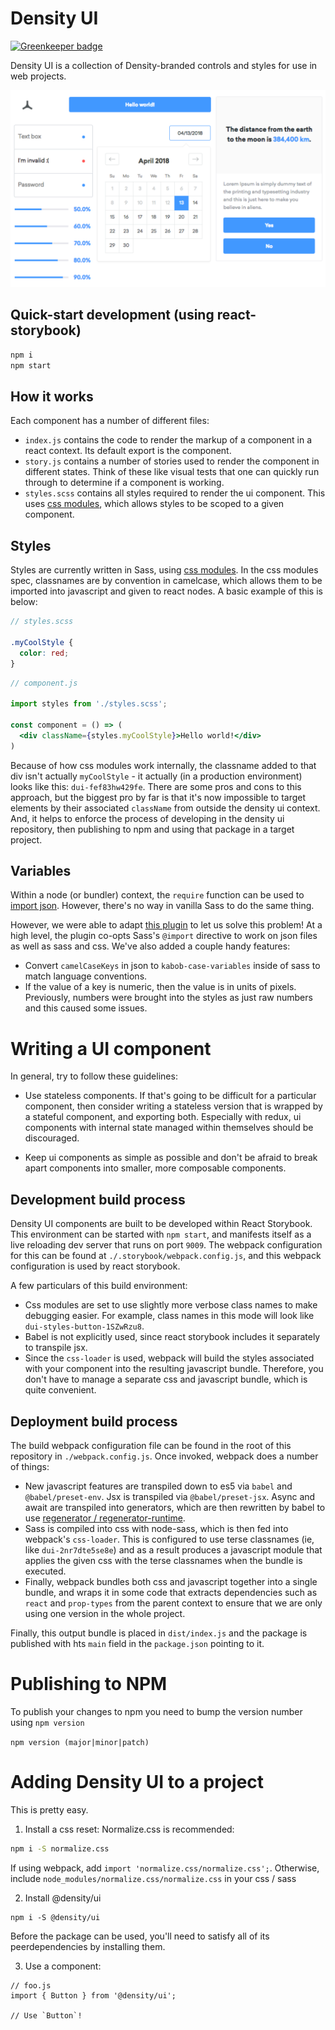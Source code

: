 # Density UI

[![Greenkeeper badge](https://badges.greenkeeper.io/DensityCo/ui.svg)](https://greenkeeper.io/)

Density UI is a collection of Density-branded controls and styles for use in web projects.
<br />

<img src="graphic.png" />

## Quick-start development (using react-storybook)

```sh
npm i
npm start
```

## How it works

Each component has a number of different files:
- `index.js` contains the code to render the markup of a component in a react context. Its default
  export is the component.
- `story.js` contains a number of stories used to render the component in different states. Think
  of these like visual tests that one can quickly run through to determine if a component is
  working.
- `styles.scss` contains all styles required to render the ui component. This uses [css
  modules](https://github.com/css-modules/css-modules), which allows styles to be scoped to a given
  component.

## Styles

Styles are currently written in Sass, using [css
modules](https://github.com/css-modules/css-modules). In the css modules spec, classnames are by
convention in camelcase, which allows them to be imported into javascript and given to react nodes.
A basic example of this is below:

```scss
// styles.scss

.myCoolStyle {
  color: red;
}
```

```jsx
// component.js

import styles from './styles.scss';

const component = () => (
  <div className={styles.myCoolStyle}>Hello world!</div>
)
```

Because of how css modules work internally, the classname added to that div isn't actually
`myCoolStyle` - it actually (in a production environment) looks like this: `dui-fef83hw429fe`. There
are some pros and cons to this approach, but the biggest pro by far is that it's now impossible to
target elements by their associated `className` from outside the density ui context. And, it helps
to enforce the process of developing in the density ui repository, then publishing to npm and using
that package in a target project.

## Variables

Within a node (or bundler) context, the `require` function can be used to [import
json](https://stackoverflow.com/questions/7163061/is-there-a-require-for-json-in-node-js). However,
there's no way in vanilla Sass to do the same thing.

However, we were able to adapt [this plugin](https://github.com/Updater/node-sass-json-importer) to
let us solve this problem! At a high level, the plugin co-opts Sass's `@import` directive to work on
json files as well as sass and css. We've also added a couple handy features:

- Convert `camelCaseKeys` in json to `kabob-case-variables` inside of sass to match language
  conventions.
- If the value of a key is numeric, then the value is in units of pixels. Previously, numbers were
  brought into the styles as just raw numbers and this caused some issues.

# Writing a UI component
In general, try to follow these guidelines:

- Use stateless components. If that's going to be difficult for a particular component, then
  consider writing a stateless version that is wrapped by a stateful component, and exporting both.
  Especially with redux, ui components with internal state managed within themselves should be
  discouraged.

- Keep ui components as simple as possible and don't be afraid to break apart components into
  smaller, more composable components.


## Development build process
Density UI components are built to be developed within React Storybook. This environment can be
started with `npm start`, and manifests itself as a live reloading dev server that runs on port
`9009`. The webpack configuration for this can be found at `./.storybook/webpack.config.js`, and
this webpack configuration is used by react storybook.

A few particulars of this build environment:
- Css modules are set to use slightly more verbose class names to make debugging easier. For
  example, class names in this mode will look like `dui-styles-button-1SZwRzu8`.
- Babel is not explicitly used, since react storybook includes it separately to transpile jsx.
- Since the `css-loader` is used, webpack will build the styles associated with your component into
  the resulting javascript bundle. Therefore, you don't have to manage a separate css and javascript
  bundle, which is quite convenient.

## Deployment build process
The build webpack configuration file can be found in the root of this repository in `./webpack.config.js`. Once invoked, webpack does a number of things:

- New javascript features are transpiled down to es5 via `babel` and `@babel/preset-env`. Jsx is
  transpiled via `@babel/preset-jsx`. Async and await are transpiled into generators, which are then
  rewritten by babel to use [regenerator /
  regenerator-runtime](https://github.com/facebook/regenerator).
- Sass is compiled into css with node-sass, which is then fed into webpack's `css-loader`. This is
  configured to use terse classnames (ie, like `dui-2nr7dte5se8e`) and as a result produces a
  javascript module that applies the given css with the terse classnames when the bundle is
  executed.
- Finally, webpack bundles both css and javascript together into a single bundle, and wraps it in
  some code that extracts dependencies such as `react` and `prop-types` from the parent context to
  ensure that we are only using one version in the whole project.

Finally, this output bundle is placed in `dist/index.js` and the package is published with hts
`main` field in the `package.json` pointing to it.


# Publishing to NPM
To publish your changes to npm you need to bump the version number using `npm version`

```npm version (major|minor|patch)```


# Adding Density UI to a project
This is pretty easy.

1. Install a css reset:
Normalize.css is recommended:
```sh
npm i -S normalize.css
```

If using webpack, add `import 'normalize.css/normalize.css';`.
Otherwise, include `node_modules/normalize.css/normalize.css` in your css / sass


2. Install @density/ui
```
npm i -S @density/ui
```

Before the package can be used, you'll need to satisfy all of its peerdependencies by installing them.

3. Use a component:
```
// foo.js
import { Button } from '@density/ui';

// Use `Button`!
```
